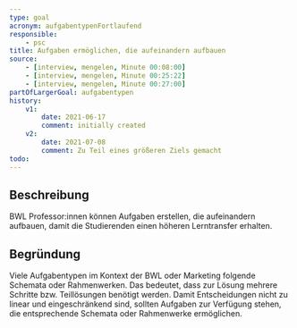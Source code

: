 ```yaml
---
type: goal
acronym: aufgabentypenFortlaufend
responsible: 
    - psc
title: Aufgaben ermöglichen, die aufeinandern aufbauen
source:
    - [interview, mengelen, Minute 00:08:00]
    - [interview, mengelen, Minute 00:25:22]
    - [interview, mengelen, Minute 00:27:00]
partOfLargerGoal: aufgabentypen
history:
    v1:
        date: 2021-06-17
        comment: initially created
    v2:
        date: 2021-07-08
        comment: Zu Teil eines größeren Ziels gemacht
todo: 
---
```


## Beschreibung

BWL Professor:innen können Aufgaben erstellen, die aufeinandern aufbauen, damit die Studierenden einen höheren Lerntransfer erhalten.

## Begründung

Viele Aufgabentypen im Kontext der BWL oder Marketing folgende Schemata oder Rahmenwerken. Das bedeutet, dass zur Lösung mehrere Schritte bzw. Teillösungen benötigt werden. Damit Entscheidungen nicht zu linear und eingeschränkend sind, sollten Aufgaben zur Verfügung stehen, die entsprechende Schemata oder Rahmenwerke ermöglichen.